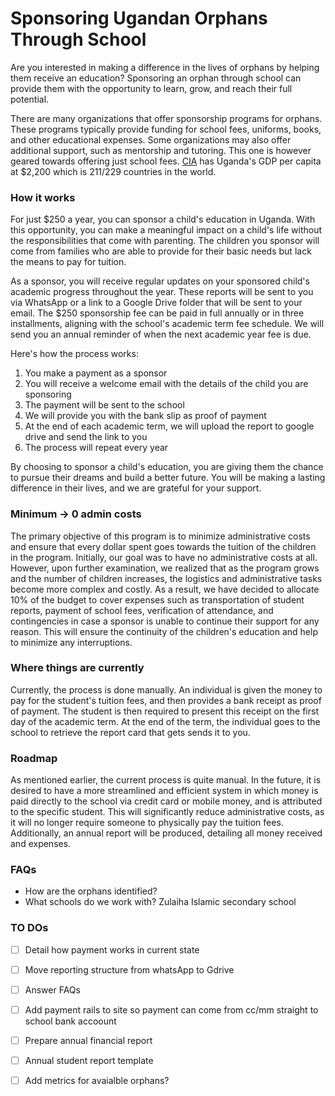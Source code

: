 # Sponsoring Ugandan Orphans Through School

Are you interested in making a difference in the lives of orphans by helping them receive an education? Sponsoring an orphan through school can provide them with the opportunity to learn, grow, and reach their full potential. 

There are many organizations that offer sponsorship programs for orphans. These programs typically provide funding for school fees, uniforms, books, and other educational expenses. Some organizations may also offer additional support, such as mentorship and tutoring. This one is however geared towards offering just school fees. [CIA](https://www.cia.gov/the-world-factbook/field/real-gdp-per-capita/country-comparison) has Uganda's GDP per capita at $2,200 which is 211/229 countries in the world. 

### How it works
For just $250 a year, you can sponsor a child's education in Uganda. With this opportunity, you can make a meaningful impact on a child's life without the responsibilities that come with parenting. The children you sponsor will come from families who are able to provide for their basic needs but lack the means to pay for tuition.

As a sponsor, you will receive regular updates on your sponsored child's academic progress throughout the year. These reports will be sent to you via WhatsApp or a link to a Google Drive folder that will be sent to your email. The $250 sponsorship fee can be paid in full annually or in three installments, aligning with the school's academic term fee schedule. We will send you an annual reminder of when the next academic year fee is due.

Here's how the process works:

1.  You make a payment as a sponsor
2.  You will receive a welcome email with the details of the child you are sponsoring
3.  The payment will be sent to the school
4.  We will provide you with the bank slip as proof of payment
5.  At the end of each academic term, we will upload the report to google drive and send the link to you
6.  The process will repeat every year

By choosing to sponsor a child's education, you are giving them the chance to pursue their dreams and build a better future. You will be making a lasting difference in their lives, and we are grateful for your support.

### Minimum -> 0 admin costs
The primary objective of this program is to minimize administrative costs and ensure that every dollar spent goes towards the tuition of the children in the program. Initially, our goal was to have no administrative costs at all. However, upon further examination, we realized that as the program grows and the number of children increases, the logistics and administrative tasks become more complex and costly. As a result, we have decided to allocate 10% of the budget to cover expenses such as transportation of student reports, payment of school fees, verification of attendance, and contingencies in case a sponsor is unable to continue their support for any reason. This will ensure the continuity of the children's education and help to minimize any interruptions.

### Where things are currently
Currently, the process is done manually. An individual is given the money to pay for the student's tuition fees, and then provides a bank receipt as proof of payment. The student is then required to present this receipt on the first day of the academic term. At the end of the term, the individual goes to the school to retrieve the report card that gets sends it to you. 

### Roadmap
As mentioned earlier, the current process is quite manual. In the future, it is desired to have a more streamlined and efficient system in which money is paid directly to the school via credit card or mobile money, and is attributed to the specific student. This will significantly reduce administrative costs, as it will no longer require someone to physically pay the tuition fees. Additionally, an annual report will be produced, detailing all money received and expenses.

### FAQs
* How are the orphans identified?
* What schools do we work with?
Zulaiha Islamic secondary school

### TO DOs
 - [ ] Detail how payment works in current state
 - [ ] Move reporting structure from whatsApp to Gdrive
 - [ ] Answer FAQs
 - [ ] Add payment rails to site so payment can come from cc/mm straight to school bank accoount
 - [ ] Prepare annual financial report
 - [ ] Annual student report template
 - [ ] Add metrics for avaialble orphans?
 
